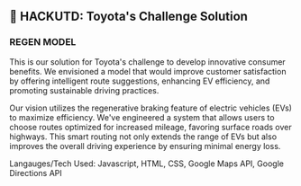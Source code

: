 ## 🚀 HACKUTD: Toyota's Challenge Solution

### REGEN MODEL

This is our solution for Toyota's challenge to develop innovative consumer benefits. We envisioned a model that would improve customer satisfaction by offering intelligent route suggestions, enhancing EV efficiency, and promoting sustainable driving practices.

Our vision utilizes the regenerative braking feature of electric vehicles (EVs) to maximize efficiency. We've engineered a system that allows users to choose routes optimized for increased mileage, favoring surface roads over highways. This smart routing not only extends the range of EVs but also improves the overall driving experience by ensuring minimal energy loss.

Langauges/Tech Used: Javascript, HTML, CSS, Google Maps API, Google Directions API
